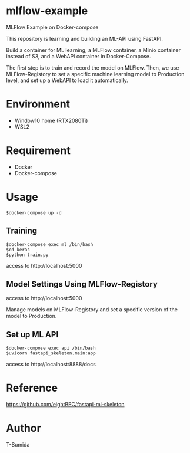 # mlflow-example
MLFlow Example on Docker-compose

This repository is learning and building an ML-API using FastAPI.

Build a container for ML learning, a MLFlow container, a Minio container instead of S3, and a WebAPI container in Docker-Compose.

The first step is to train and record the model on MLFlow.
Then, we use MLFlow-Registory to set a specific machine learning model to Production level, and set up a WebAPI to load it automatically.

# Environment
- Window10 home (RTX2080Ti)
- WSL2

# Requirement
- Docker
- Docker-compose

# Usage
```
$docker-compose up -d
```

## Training
```
$docker-compose exec ml /bin/bash
$cd keras
$python train.py
```
access to http://localhost:5000

## Model Settings Using MLFlow-Registory
access to http://localhost:5000

Manage models on MLFlow-Registory and set a specific version of the model to Production.

## Set up ML API
```
$docker-compose exec api /bin/bash
$uvicorn fastapi_skeleton.main:app

```

access to http://localhost:8888/docs


# Reference
https://github.com/eightBEC/fastapi-ml-skeleton


# Author
T-Sumida

<!-- # 使うもの
- MLflow
- mysql
- minio (https://openstandia.jp/oss_info/minio/)(https://vivekkaushal.com/mlflow-remote-server-setup/)
  - https://dev.classmethod.jp/articles/s3-compatible-storage-minio/
  - S3のかわり
- dataset
  - https://www.kaggle.com/tongpython/cat-and-dog

環境構築
  学習用コンテナ（https://github.com/NVIDIA/nvidia-container-runtime）
↓
kerasで学習する
↓
MLFlowに登録する
↓
Staging、Productionにする
↓
APIに登録する。 -->